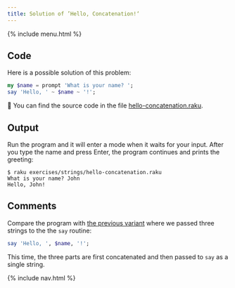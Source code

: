```yaml
---
title: Solution of ’Hello, Concatenation!‘
---
```


{% include menu.html %}

## Code

Here is a possible solution of this problem:

```raku
my $name = prompt 'What is your name? ';
say 'Hello, ' ~ $name ~ '!';
```

🦋 You can find the source code in the file [hello-concatenation.raku](https://github.com/ash/raku-course/blob/master/exercises/strings/hello-concatenation.raku).

## Output

Run the program and it will enter a mode when it waits for your input. After you type the name and press Enter, the program continues and prints the greeting:

```console
$ raku exercises/strings/hello-concatenation.raku
What is your name? John
Hello, John!
```

## Comments

Compare the program with [the previous variant](../../../../scalar-variables/exercises/greet-a-person/solution) where we passed three strings to the the `say` routine:

```raku
say 'Hello, ', $name, '!';
```

This time, the three parts are first concatenated and then passed to `say` as a single string.

{% include nav.html %}
